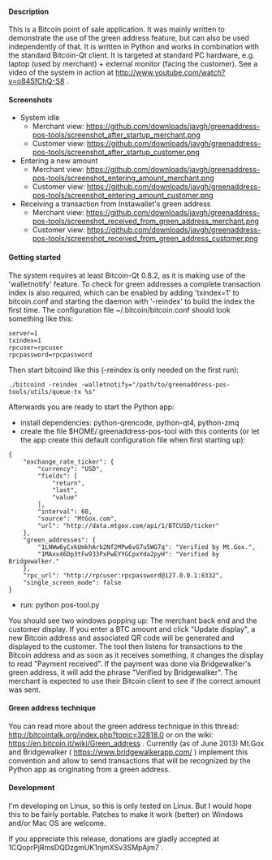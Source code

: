 #### Description

This is a Bitcoin point of sale application. It was mainly written to
demonstrate the use of the green address feature, but can also be used
independently of that. It is written in Python and works in combination with the
standard Bitcoin-Qt client. It is targeted at standard PC hardware, e.g. laptop
(used by merchant) + external monitor (facing the customer). See a video of the
system in action at http://www.youtube.com/watch?v=o84SfChQ-S8 .

#### Screenshots

- System idle
  - Merchant view: https://github.com/downloads/javgh/greenaddress-pos-tools/screenshot_after_startup_merchant.png
  - Customer view: https://github.com/downloads/javgh/greenaddress-pos-tools/screenshot_after_startup_customer.png
- Entering a new amount
  - Merchant view: https://github.com/downloads/javgh/greenaddress-pos-tools/screenshot_entering_amount_merchant.png
  - Customer view: https://github.com/downloads/javgh/greenaddress-pos-tools/screenshot_entering_amount_customer.png
- Receiving a transaction from Instawallet's green address
  - Merchant view: https://github.com/downloads/javgh/greenaddress-pos-tools/screenshot_received_from_green_address_merchant.png
  - Customer view: https://github.com/downloads/javgh/greenaddress-pos-tools/screenshot_received_from_green_address_customer.png

#### Getting started

The system requires at least Bitcoin-Qt 0.8.2, as it is making use of the
'walletnotify' feature. To check for green addresses a complete transaction
index is also required, which can be enabled by adding 'txindex=1' to
bitcoin.conf and starting the daemon with '-reindex' to build the index the
first time. The configuration file ~/.bitcoin/bitcoin.conf should look something
like this:

````
server=1
txindex=1
rpcuser=rpcuser
rpcpassword=rpcpassword
````

Then start bitcoind like this (-reindex is only needed on the first run):

````
./bitcoind -reindex -walletnotify="/path/to/greenaddress-pos-tools/utils/queue-tx %s"
````

Afterwards you are ready to start the Python app:

- install dependencies: python-qrencode, python-qt4, python-zmq
- create the file $HOME/.greenaddress-pos-tool with this contents (or let the
  app create this default configuration file when first starting up):

````
{
    "exchange_rate_ticker": {
        "currency": "USD", 
        "fields": [
            "return", 
            "last", 
            "value"
        ], 
        "interval": 60, 
        "source": "MtGox.com", 
        "url": "http://data.mtgox.com/api/1/BTCUSD/ticker"
    }, 
    "green_addresses": {
        "1LNWw6yCxkUmkhArb2Nf2MPw6vG7u5WG7q": "Verified by Mt.Gox.", 
        "1MAxx46Dp3tFw933PxPwEYYGCpxYda2pyH": "Verified by Bridgewalker."
    }, 
    "rpc_url": "http://rpcuser:rpcpassword@127.0.0.1:8332", 
    "single_screen_mode": false
}
````

- run: python pos-tool.py

You should see two windows popping up: The merchant back end and the customer
display. If you enter a BTC amount and click "Update display", a new Bitcoin
address and associated QR code will be generated and displayed to the customer.
The tool then listens for transactions to the Bitcoin address and as soon as it
receives something, it changes the display to read "Payment received". If the
payment was done via Bridgewalker's green address, it will add the phrase
"Verified by Bridgewalker". The merchant is expected to use their Bitcoin client
to see if the correct amount was sent.

#### Green address technique

You can read more about the green address technique in this thread:
http://bitcointalk.org/index.php?topic=32818.0 or on the wiki:
https://en.bitcoin.it/wiki/Green_address . Currently (as of June 2013)
Mt.Gox and Bridgewalker ( https://www.bridgewalkerapp.com/ ) implement this
convention and allow to send transactions that will be recognized by the Python
app as originating from a green address.

#### Development

I'm developing on Linux, so this is only tested on Linux. But I would
hope this to be fairly portable. Patches to make it work (better) on
Windows and/or Mac OS are welcome.

If you appreciate this release, donations are gladly accepted at
1CQoprPjRmsDQDzgmUK1njmXSv3SMpAjm7 .
